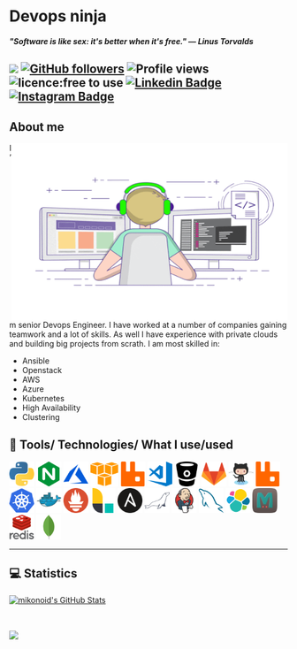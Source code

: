 # Devops ninja

#### *"Software is like sex: it's better when it's free." — Linus Torvalds*

![](https://visitor-badge.glitch.me/badge?page_id=github.com/mikonoid) [![GitHub followers](https://img.shields.io/github/followers/mikonoid?label=Follow&style=social)](https://github.com/mikonoid/?tab=follow) ![Profile views](https://gpvc.arturio.dev/mikonoid) ![licence:free to use](https://img.shields.io/badge/licence-free--to--use-blue) [![Linkedin Badge](https://img.shields.io/badge/-mikonoid-blue?style=flat&logo=Linkedin&logoColor=white&link=https://www.linkedin.com/in/mikhail-ivanov-bb585160/)](https://www.linkedin.com/in/mikhail-ivanov-bb585160/) [![Instagram Badge](https://img.shields.io/badge/-slon.gobo-purple?style=flat&logo=instagram&logoColor=white&link=https://instagram.com/slon.gobo/)](https://instagram.com/slon.gobo)
---

## About me

<img align="right" src="images/gifs/coder3.gif" width="500" height="320" />

I’m senior Devops Engineer. I have worked at a number of companies gaining teamwork and a lot of skills.
As well I have experience with private clouds and building big projects from scrath. I am most skilled in:

- Ansible
- Openstack
- AWS
- Azure
- Kubernetes
- High Availability
- Clustering

<h2>🚀 Tools/ Technologies/ What I use/used</h2>
<p align="left">
<img src="images/svgicons/python-icon.svg" alt="python" width="45" height="45" />
<img src="images/svgicons/nginx-icon.svg" alt="nginx" width="45" height="45" />
<img src="images/svgicons/microsoft_azure-icon.svg" alt="microsoft_azure" width="45" height="45" />
<img src="images/svgicons/amazon_aws-icon.svg" alt="Aws" width="50" height="45" />
<img src="images/svgicons/rabbitmq-icon.svg" alt="rabbitmq" width="45" height="45" />
<img src="images/svgicons/visualstudio_code-icon.svg" alt="VS-Code" width="45" height="45" />
<img src="images/svgicons/bitbucket-icon.svg" alt="BitBucket" width="45" height="45" />
<img src="images/svgicons/gitlab-icon.svg" alt="Gitlab" width="45" height="45" />
<img src="images/svgicons/github-icon.svg" alt="Github" width="45" height="45" />
<img src="images/svgicons/rabbitmq-icon.svg" alt="rabbitmq" width="45" height="45" />
<img src="images/svgicons/kubernetes-icon.svg" alt="Kubernetes" width="45" height="45" />
<img src="images/svgicons/docker-icon.svg" alt="Docker" width="45" height="45" />
<img src="images/svgicons/prometheusio-icon.svg" alt="prometheusio" width="45" height="45" />
<img src="images/svgicons/elasticco_logstash-icon.svg" alt="logstash" width="45" height="45" />
<img src="images/svgicons/ansible-icon.svg" alt="Ansible" width="45" height="45" />
<img src="images/svgicons/mariadb-icon.svg" alt="MariaDb" width="45" height="45" />
<img src="images/svgicons/jenkins-icon.svg" alt="Jenkins" width="45" height="45" />
<img src="images/svgicons/mysql-icon.svg" alt="mysql" width="45" height="45" />
<img src="images/svgicons/elastic-icon.svg" alt="Elastic" width="45" height="45" />
<img src="images/svgicons/memcached-icon.svg" alt="Memcached" width="45" height="45" />
<img src="images/svgicons/redis-original-wordmark.svg" alt="redis" width="45" height="45" />
<img src="images/svgicons/mongodb-icon.svg" alt="mongodb" width="45" height="45" />
</p>

---
## 💻 Statistics


<a href="https://github.com/mikonoid/mikonoid">
  <img align="center" src="https://bad-apple-github-readme.vercel.app/api?username=mikonoid&show_icons=true&line_height=27&count_private=true" alt="mikonoid's GitHub Stats" />
</a>

<p>&nbsp;</p>

<a href="https://github.com/mikonoid/mikonoid">
  <img align="center" src="https://github-profile-trophy.vercel.app/?username=mikonoid&column=7" />
</a>


